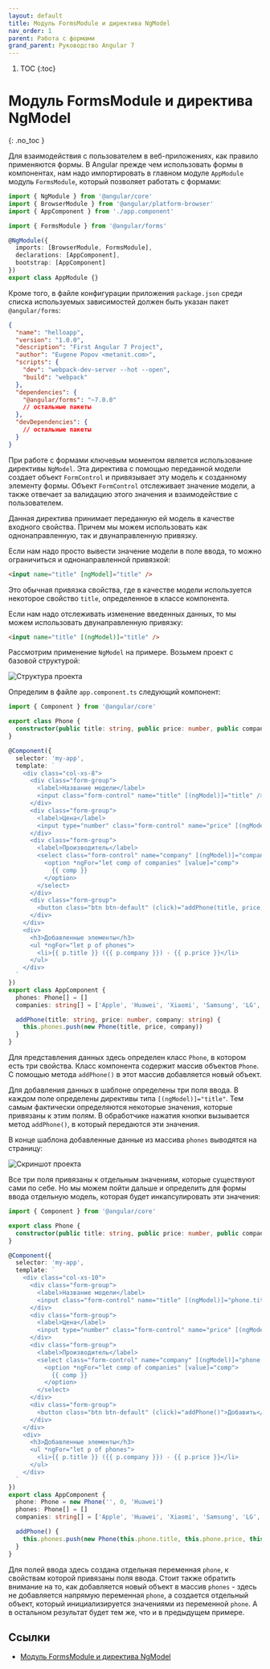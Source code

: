```yaml
---
layout: default
title: Модуль FormsModule и директива NgModel
nav_order: 1
parent: Работа с формами
grand_parent: Руководство Angular 7
---
```


<!-- prettier-ignore-start -->
1. TOC
{:toc}

# Модуль FormsModule и директива NgModel
{: .no_toc }
<!-- prettier-ignore-end -->

Для взаимодействия с пользователем в веб-приложениях, как правило применяются формы. В Angular прежде чем использовать формы в компонентах, нам надо импортировать в главном модуле `AppModule` модуль `FormsModule`, который позволяет работать с формами:

```typescript
import { NgModule } from '@angular/core'
import { BrowserModule } from '@angular/platform-browser'
import { AppComponent } from './app.component'

import { FormsModule } from '@angular/forms'

@NgModule({
  imports: [BrowserModule, FormsModule],
  declarations: [AppComponent],
  bootstrap: [AppComponent]
})
export class AppModule {}
```

Кроме того, в файле конфигурации приложения `package.json` среди списка используемых зависимостей должен быть указан пакет `@angular/forms`:

```json
{
  "name": "helloapp",
  "version": "1.0.0",
  "description": "First Angular 7 Project",
  "author": "Eugene Popov <metanit.com>",
  "scripts": {
    "dev": "webpack-dev-server --hot --open",
    "build": "webpack"
  },
  "dependencies": {
    "@angular/forms": "~7.0.0"
    // остальные пакеты
  },
  "devDependencies": {
    // остальные пакеты
  }
}
```

При работе с формами ключевым моментом является использование директивы `NgModel`. Эта директива с помощью переданной модели создает объект `FormControl` и привязывает эту модель к созданному элементу формы. Объект `FormControl` отслеживает значение модели, а также отвечает за валидацию этого значения и взаимодействие с пользователем.

Данная директива принимает переданную ей модель в качестве входного свойства. Причем мы можем использовать как однонаправленную, так и двунаправленную привязку.

Если нам надо просто вывести значение модели в поле ввода, то можно ограничиться и однонаправленной привязкой:

```html
<input name="title" [ngModel]="title" />
```

Это обычная привязка свойства, где в качестве модели используется некоторое свойство `title`, определенное в классе компонента.

Если нам надо отслеживать изменение введенных данных, то мы можем использовать двунаправленную привязку:

```html
<input name="title" [(ngModel)]="title" />
```

Рассмотрим применение `NgModel` на примере. Возьмем проект с базовой структурой:

![Структура проекта](formmodule-1.png)

Определим в файле `app.component.ts` следующий компонент:

```typescript
import { Component } from '@angular/core'

export class Phone {
  constructor(public title: string, public price: number, public company: string) {}
}

@Component({
  selector: 'my-app',
  template: `
    <div class="col-xs-8">
      <div class="form-group">
        <label>Название модели</label>
        <input class="form-control" name="title" [(ngModel)]="title" />
      </div>
      <div class="form-group">
        <label>Цена</label>
        <input type="number" class="form-control" name="price" [(ngModel)]="price" />
      </div>
      <div class="form-group">
        <label>Производитель</label>
        <select class="form-control" name="company" [(ngModel)]="company">
          <option *ngFor="let comp of companies" [value]="comp">
            {{ comp }}
          </option>
        </select>
      </div>
      <div class="form-group">
        <button class="btn btn-default" (click)="addPhone(title, price, company)">Добавить</button>
      </div>
    </div>
    <div>
      <h3>Добавленные элементы</h3>
      <ul *ngFor="let p of phones">
        <li>{{ p.title }} ({{ p.company }}) - {{ p.price }}</li>
      </ul>
    </div>
  `
})
export class AppComponent {
  phones: Phone[] = []
  companies: string[] = ['Apple', 'Huawei', 'Xiaomi', 'Samsung', 'LG', 'Motorola', 'Alcatel']

  addPhone(title: string, price: number, company: string) {
    this.phones.push(new Phone(title, price, company))
  }
}
```

Для представления данных здесь определен класс `Phone`, в котором есть три свойства. Класс компонента содержит массив объектов `Phone`. С помощью метода `addPhone()` в этот массив добавляется новый объект.

Для добавления данных в шаблоне определены три поля ввода. В каждом поле определены директивы типа `[(ngModel)]="title"`. Тем самым фактически определяются некоторые значения, которые привязаны к этим полям. В обработчике нажатия кнопки вызывается метод `addPhone()`, в который передаются эти значения.

В конце шаблона добавленные данные из массива `phones` выводятся на страницу:

![Скриншот проекта](formmodule-2.png)

Все три поля привязаны к отдельным значениям, которые существуют сами по себе. Но мы можем пойти дальше и определить для формы ввода отдельную модель, которая будет инкапсулировать эти значения:

```typescript
import { Component } from '@angular/core'

export class Phone {
  constructor(public title: string, public price: number, public company: string) {}
}

@Component({
  selector: 'my-app',
  template: `
    <div class="col-xs-10">
      <div class="form-group">
        <label>Название модели</label>
        <input class="form-control" name="title" [(ngModel)]="phone.title" />
      </div>
      <div class="form-group">
        <label>Цена</label>
        <input type="number" class="form-control" name="price" [(ngModel)]="phone.price" />
      </div>
      <div class="form-group">
        <label>Производитель</label>
        <select class="form-control" name="company" [(ngModel)]="phone.company">
          <option *ngFor="let comp of companies" [value]="comp">
            {{ comp }}
          </option>
        </select>
      </div>
      <div class="form-group">
        <button class="btn btn-default" (click)="addPhone()">Добавить</button>
      </div>
    </div>
    <div>
      <h3>Добавленные элементы</h3>
      <ul *ngFor="let p of phones">
        <li>{{ p.title }} ({{ p.company }}) - {{ p.price }}</li>
      </ul>
    </div>
  `
})
export class AppComponent {
  phone: Phone = new Phone('', 0, 'Huawei')
  phones: Phone[] = []
  companies: string[] = ['Apple', 'Huawei', 'Xiaomi', 'Samsung', 'LG', 'Motorola', 'Alcatel']

  addPhone() {
    this.phones.push(new Phone(this.phone.title, this.phone.price, this.phone.company))
  }
}
```

Для полей ввода здесь создана отдельная переменная `phone`, к свойствам которой привязаны поля ввода. Стоит также обратить внимание на то, как добавляется новый объект в массив `phones` - здесь не добавляется напрямую переменная `phone`, а создается отдельный объект, который инициализируется значениями из переменной `phone`. А в остальном результат будет тем же, что и в предыдущем примере.

## Ссылки

- [Модуль FormsModule и директива NgModel](https://metanit.com/web/angular2/5.1.php)
